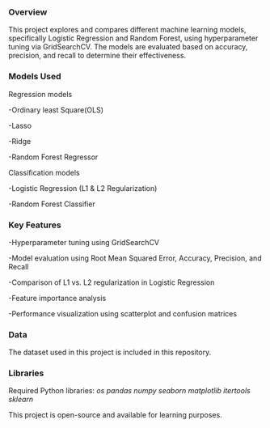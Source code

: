 ### Overview

This project explores and compares different machine learning models, specifically Logistic Regression and Random Forest, using hyperparameter tuning via GridSearchCV. The models are evaluated based on accuracy, precision, and recall to determine their effectiveness.

### Models Used

Regression models

-Ordinary least Square(OLS) 

-Lasso

-Ridge

-Random Forest Regressor

Classification models

-Logistic Regression (L1 & L2 Regularization)

-Random Forest Classifier

### Key Features

-Hyperparameter tuning using GridSearchCV

-Model evaluation using Root Mean Squared Error, Accuracy, Precision, and Recall

-Comparison of L1 vs. L2 regularization in Logistic Regression

-Feature importance analysis

-Performance visualization using scatterplot and confusion matrices

### Data 

The dataset used in this project is included in this repository.

### Libraries

Required Python libraries: *os pandas numpy seaborn matplotlib itertools sklearn*

This project is open-source and available for learning purposes.


